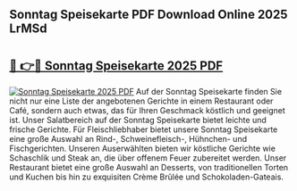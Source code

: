 ## Sonntag Speisekarte PDF Download Online 2025 LrMSd

# <h2><a href="http://gcdhz5.nevu.top/?p=Sonntag+Speisekarte">🔗 👉🔴 Sonntag Speisekarte 2025 PDF</a></h2>

[![Sonntag Speisekarte 2025 PDF](https://i.imgur.com/dBaPXMq.png)](http://gcdhz5.nevu.top/?p=Sonntag+Speisekarte)
Auf der Sonntag Speisekarte finden Sie nicht nur eine Liste der angebotenen Gerichte in einem Restaurant oder Café, sondern auch etwas, das für Ihren Geschmack köstlich und geeignet ist. Unser Salatbereich auf der Sonntag Speisekarte bietet leichte und frische Gerichte. Für Fleischliebhaber bietet unsere Sonntag Speisekarte eine große Auswahl an Rind-, Schweinefleisch-, Hühnchen- und Fischgerichten. Unseren Auserwählten bieten wir köstliche Gerichte wie Schaschlik und Steak an, die über offenem Feuer zubereitet werden. Unser Restaurant bietet eine große Auswahl an Desserts, von traditionellen Torten und Kuchen bis hin zu exquisiten Crème Brûlée und Schokoladen-Gateais.
